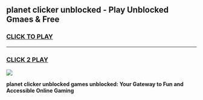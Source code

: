 
## planet clicker unblocked - Play Unblocked Gmaes & Free
<h3>
<a href="https://news.freeplayer.one?title=planet_clicker_unblocked&ref=16F">CLICK TO PLAY</a></h3>
<hr>

<h3>
<a href="https://news.freeplayer.one?title=planet_clicker_unblocked&ref=16F">CLICK 2 PLAY</a>
  
</h3>

<a href="https://news.freeplayer.one?title=planet_clicker_unblocked&ref=16F/"><img src="https://clearcache.store/games.png"></a>


**planet clicker unblocked games unblocked: Your Gateway to Fun and Accessible Online Gaming**
